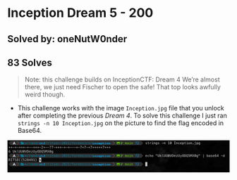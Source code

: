 # Inception Dream 5 - 200
## Solved by: oneNutW0nder
## 83 Solves

> Note: this challenge builds on InceptionCTF: Dream 4
We’re almost there, we just need Fischer to open the safe! That top looks awfully weird though.

- This challenge works with the image `Inception.jpg` file that you unlock after completing the previous _Dream 4_. To solve this challenge I just ran `strings -n 10 Inception.jpg` on the picture to find the flag encoded in Base64.

![](Pasted%20image%2020210419143915.png)